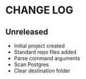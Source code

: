 # CHANGE LOG

## Unreleased

- Initial project created
- Standard repo files added
- Parse command arguments
- Scan Postgres
- Clear destination folder
